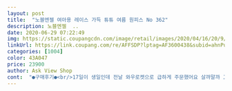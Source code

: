 ```yaml
---
layout: post 
title:  "노블엔젤 여아용 레이스 가득 튜튜 여름 원피스 No 362" 
description: 노블엔젤  ..
date: 2020-06-29 07:22:49 
img: https://static.coupangcdn.com/image/retail/images/2020/04/16/20/9/64310312-d307-4b7a-8836-45b971af2f64.jpg 
linkUrl: https://link.coupang.com/re/AFFSDP?lptag=AF3600438&subid=ahnPublicAsk&pageKey=1487350785&itemId=2553831345&vendorItemId=70546377710&traceid=V0-113-a262753b2af1257f 
categories: [1004] 
color: 43A047 
price: 23900 
author: Ask View Shop 
cont:  "●구매후기●<br/>17일이 생일인데 전날 와우로켓으로 급하게 주문했어요 살까말까 고민하다 산건데 사길 잘했네요 입히니까 너무이쁘구요 싼티도안나요 근데 사이즈가 작게나왔어요<br/>26개월 100110사이즈 입는 딸램 7호 9호 겁나고민하다 7호했는데 길이도 딱 맞고 가격에비해 재질이나 퀄리티 좋습니다  레이스진주부분이 포인트라서그런지 공주풍 넘 이뿌네요 만삭촬영있어서 급하게 주문한건데 배송도 하루만에오고 오늘오후에 이쁘게사진찍고올게여 담엔 핑크도구매해서 입혀줘야겠어요 강추오백점!!<br/>6세아이 키 111에 몸무게18kg 바로입혀야되는거라 크면 안될꺼같아서 딱맞게 입히자 싶어 11호했는데 너무 딱맞고 길이도 짧은감이있어요 6세는 13호 5세는 11호하는게 이쁘게 맞겠어요 작아서 바꾸고싶지만 바로입혀야되서ㅋㅋ 크면 안이쁠까봐 11호시킨건데 아쉽네요 그래도 원피스는 너무이쁘고 아이가 너무 맘에들어해요<br/>딸래미도 엄청 마음에 드나봐요^^<br/>역시 앞에 레이스가 있어서 사진찍으면 더 예쁠것같네요<br/>이옷이 딱 마음에들어서 주문했어요<br/>첫째 주니어독사진 찍을때 입힐 드레스를 고르고있었는데<br/>" 
---
```

